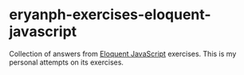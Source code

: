 # eryanph-exercises-eloquent-javascript
Collection of answers from [Eloquent JavaScript](https://eloquentjavascript.net/) exercises. This is my personal attempts on its exercises.
